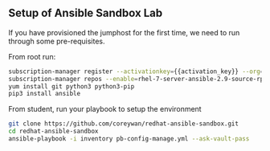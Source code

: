 ## Setup of Ansible Sandbox Lab

If you have provisioned the jumphost for the first time, we need to run through some pre-requisites.

From root run:

```sh
subscription-manager register --activationkey={{activation_key}} --org={{org_id}}
subscription-manager repos --enable=rhel-7-server-ansible-2.9-source-rpms
yum install git python3 python3-pip
pip3 install ansible
```


From student, run your playbook to setup the environment

```sh
git clone https://github.com/coreywan/redhat-ansible-sandbox.git
cd redhat-ansible-sandbox
ansible-playbook -i inventory pb-config-manage.yml --ask-vault-pass
```